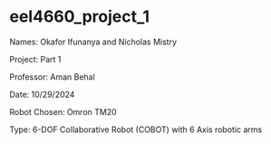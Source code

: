# eel4660_project_1

Names: Okafor Ifunanya and Nicholas Mistry 

Project: Part 1 

Professor: Aman Behal 

Date: 10/29/2024 

Robot Chosen: Omron TM20 

Type: 6-DOF Collaborative Robot (COBOT) with 6 Axis robotic arms 
